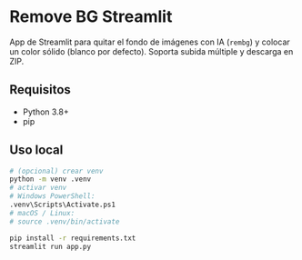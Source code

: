 # Remove BG Streamlit

App de Streamlit para quitar el fondo de imágenes con IA (`rembg`) y colocar un color sólido (blanco por defecto). Soporta subida múltiple y descarga en ZIP.

## Requisitos

- Python 3.8+
- pip

## Uso local

```bash
# (opcional) crear venv
python -m venv .venv
# activar venv
# Windows PowerShell:
.venv\Scripts\Activate.ps1
# macOS / Linux:
# source .venv/bin/activate

pip install -r requirements.txt
streamlit run app.py

